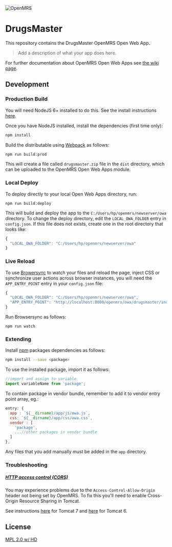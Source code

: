 <img src="https://cloud.githubusercontent.com/assets/668093/12567089/0ac42774-c372-11e5-97eb-00baf0fccc37.jpg" alt="OpenMRS"/>

# DrugsMaster

This repository contains the DrugsMaster OpenMRS Open Web App.

> Add a description of what your app does here.

For further documentation about OpenMRS Open Web Apps see
[the wiki page](https://wiki.openmrs.org/display/docs/Open+Web+Apps+Module).

## Development

### Production Build

You will need NodeJS 6+ installed to do this. See the install instructions [here](https://nodejs.org/en/download/package-manager/).

Once you have NodeJS installed, install the dependencies (first time only):

```sh
npm install
```

Build the distributable using [Webpack](https://webpack.github.io/) as follows:

````sh
npm run build:prod
````

This will create a file called `drugsmaster.zip` file in the `dist` directory,
which can be uploaded to the OpenMRS Open Web Apps module.

### Local Deploy

To deploy directly to your local Open Web Apps directory, run:

````
npm run build:deploy
````

This will build and deploy the app to the `C:/Users/hp/openmrs/newserver/owa`
directory. To change the deploy directory, edit the `LOCAL_OWA_FOLDER` entry in
`config.json`. If this file does not exists, create one in the root directory
that looks like:

```js
{
  "LOCAL_OWA_FOLDER": "C:/Users/hp/openmrs/newserver/owa"
}
```

### Live Reload

To use [Browersync](https://www.browsersync.io/) to watch your files and reload
the page, inject CSS or synchronize user actions across browser instances, you
will need the `APP_ENTRY_POINT` entry in your `config.json` file:

```js
{
  "LOCAL_OWA_FOLDER": "C:/Users/hp/openmrs/newserver/owa",
  "APP_ENTRY_POINT": "http://localhost:8080/openmrs/owa/drugsmaster/index.html"
}
```
Run Browsersync as follows:

```
npm run watch
```

### Extending

Install [npm](http://npmjs.com/) packages dependencies as follows:

````sh
npm install --save <package>
````

To use the installed package, import it as follows:

````js
//import and assign to variable
import variableName from 'package';
````

To contain package in vendor bundle, remember to add it to vendor entry point array, eg.:

````js
entry: {
  app : `${__dirname}/app/js/owa.js`,
  css: `${__dirname}/app/css/owa.css`,
  vendor : [
    'package',
    ...//other packages in vendor bundle
  ]
},
````

Any files that you add manually must be added in the `app` directory.

### Troubleshooting

##### [HTTP access control (CORS)](https://developer.mozilla.org/en-US/docs/Web/HTTP/Access_control_CORS)

You may experience problems due to the `Access-Control-Allow-Origin` header not
being set by OpenMRS. To fix this you'll need to enable Cross-Origin Resource
Sharing in Tomcat.

See instructions [here](http://enable-cors.org/server_tomcat.html) for Tomcat 7 and [here](https://www.dforge.net/2013/09/16/enabling-cors-on-apache-tomcat-6/) for Tomcat 6.

## License

[MPL 2.0 w/ HD](http://openmrs.org/license/)
